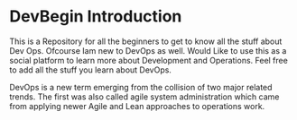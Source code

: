 # DevBegin Introduction

This is a Repository for all the beginners to get to know all the stuff about Dev Ops. Ofcourse Iam new to DevOps as well. Would Like to use this as a social platform to learn more about Development and Operations. 
Feel free to add all the stuff you learn about DevOps.

DevOps is a new term emerging from the collision of two major related trends. The first was also called agile system administration which came from applying newer Agile and Lean approaches to operations work. 
